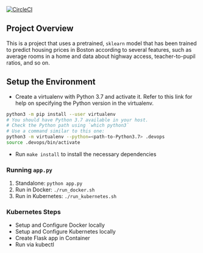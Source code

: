 [![CircleCI](https://dl.circleci.com/status-badge/img/gh/menyagah/devops_microservices/tree/main.svg?style=svg)](https://dl.circleci.com/status-badge/redirect/gh/menyagah/devops_microservices/tree/main)

## Project Overview

This is a project that uses a pretrained, `sklearn` model that has been trained to predict housing prices in Boston according to several features, such as average rooms in a home and data about highway access, teacher-to-pupil ratios, and so on.

## Setup the Environment

* Create a virtualenv with Python 3.7 and activate it. Refer to this link for help on specifying the Python version in the virtualenv. 
```bash
python3 -m pip install --user virtualenv
# You should have Python 3.7 available in your host. 
# Check the Python path using `which python3`
# Use a command similar to this one:
python3 -m virtualenv --python=<path-to-Python3.7> .devops
source .devops/bin/activate
```
* Run `make install` to install the necessary dependencies

### Running `app.py`

1. Standalone:  `python app.py`
2. Run in Docker:  `./run_docker.sh`
3. Run in Kubernetes:  `./run_kubernetes.sh`

### Kubernetes Steps

* Setup and Configure Docker locally
* Setup and Configure Kubernetes locally
* Create Flask app in Container
* Run via kubectl
